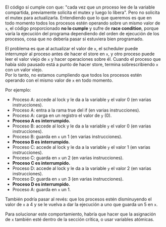El código sí cumple con que: "cada vez que un proceso lee de la variable compartida, previamente solicita el mutex y luego lo libera". Pero no solicita el mutex para actualizarla. 
Entendiendo que lo que queremos es que en todo momento todos los procesos estén operando sobre un mismo valor de `x`, el código proporcionado **no lo cumple** y sufre de **race condition**, porque varía la ejecución del programa dependiendo del orden de ejecución de los procesos, cosa que no debería pasar si estuviera bien programado.

El problema es que al actualizar el valor de `x`, el scheduler puede interrumpir al proceso antes de hacer el store en `x`, y otro proceso puede leer el valor viejo de `x` y hacer operaciones sobre él. Cuando el proceso que había sido pausado está a punto de hacer store, termina sobrescribiendo `x` con un valor viejo.  
Por lo tanto, no estamos cumpliendo que todos los procesos estén operando con el mismo valor de `x` en todo momento.

Por ejemplo:

- Proceso A: accede al lock y le da a la variable `y` el valor 0 (en varias instrucciones).
- Proceso A: entra a la rama true del if (en varias instrucciones).
- Proceso A: carga en un registro el valor de `y` (0).
- **Proceso A es interrumpido.**
- Proceso B: accede al lock y le da a la variable `y` el valor 0 (en varias instrucciones).
- Proceso B: guarda en `x` un 1 (en varias instrucciones).
- **Proceso B es interrumpido.**
- Proceso C: accede al lock y le da a la variable `y` el valor 1 (en varias instrucciones).
- Proceso C: guarda en `x` un 2 (en varias instrucciones).
- **Proceso C es interrumpido.**
- Proceso D: accede al lock y le da a la variable `y` el valor 2 (en varias instrucciones).
- Proceso D: guarda en `x` un 3 (en varias instrucciones).
- **Proceso D es interrumpido.**
- Proceso A: guarda en `x` un 1.

También podría pasar al revés: que los procesos estén disminuyendo el valor de `x` a 4 y se le vuelva a dar la ejecución a uno que guarda un 5 en `x`.

Para solucionar este comportamiento, habría que hacer que la asignación de `x` también esté dentro de la sección crítica, o usar variables atómicas.
